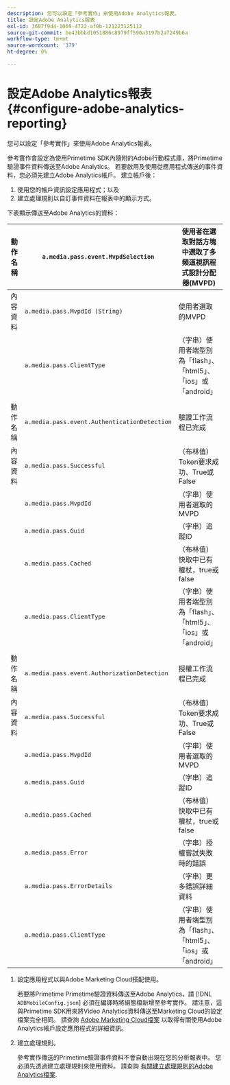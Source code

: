```yaml
---
description: 您可以設定「參考實作」來使用Adobe Analytics報表。
title: 設定Adobe Analytics報表
exl-id: 3607f9d4-1069-4722-af0b-121223125112
source-git-commit: be43bbbd1051886c8979ff590a3197b2a7249b6a
workflow-type: tm+mt
source-wordcount: '379'
ht-degree: 0%

---
```


# 設定Adobe Analytics報表 {#configure-adobe-analytics-reporting}

您可以設定「參考實作」來使用Adobe Analytics報表。

參考實作會設定為使用Primetime SDK內隨附的Adobe行動程式庫，將Primetime驗證事件資料傳送至Adobe Analytics。 若要啟用及使用從應用程式傳送的事件資料，您必須先建立Adobe Analytics帳戶。 建立帳戶後：

1. 使用您的帳戶資訊設定應用程式；以及
1. 建立處理規則以自訂事件資料在報表中的顯示方式。

下表顯示傳送至Adobe Analytics的資料：

| 動作名稱 | `a.media.pass.event.MvpdSelection` | 使用者在選取對話方塊中選取了多頻道視訊程式設計分配器(MVPD) |
|---|---|---|
| 內容資料 | `a.media.pass.MvpdId (String)` | 使用者選取的MVPD |
|  | `a.media.pass.ClientType` | （字串）使用者端型別為「flash」、「html5」、「ios」或「android」 |
|  |  |  |
| 動作名稱 | `a.media.pass.event.AuthenticationDetection` | 驗證工作流程已完成 |
| 內容資料 | `a.media.pass.Successful` | （布林值） Token要求成功、True或False |
|  | `a.media.pass.MvpdId` | （字串）使用者選取的MVPD |
|  | `a.media.pass.Guid` | （字串）追蹤ID |
|  | `a.media.pass.Cached` | （布林值）快取中已有權杖，true或false |
|  | `a.media.pass.ClientType` | （字串）使用者端型別為「flash」、「html5」、「ios」或「android」 |
|  |  |  |
| 動作名稱 | `a.media.pass.event.AuthorizationDetection` | 授權工作流程已完成 |
| 內容資料 | `a.media.pass.Successful` | （布林值） Token要求成功、True或False |
|  | `a.media.pass.MvpdId` | （字串）使用者選取的MVPD |
|  | `a.media.pass.Guid` | （字串）追蹤ID |
|  | `a.media.pass.Cached` | （布林值）快取中已有權杖，true或false |
|  | `a.media.pass.Error` | （字串）授權嘗試失敗時的錯誤 |
|  | `a.media.pass.ErrorDetails` | （字串）更多錯誤詳細資料 |
|  | `a.media.pass.ClientType` | （字串）使用者端型別為「flash」、「html5」、「ios」或「android」 |

1. 設定應用程式以與Adobe Marketing Cloud搭配使用。

   若要將Primetime Primetime驗證資料傳送至Adobe Analytics，請 [!DNL `ADBMobileConfig.json`] 必須在編譯時將組態檔新增至參考實作。 請注意，這與Primetime SDK用來將Video Analytics資料傳送至Marketing Cloud的設定檔案完全相同。 請查詢 [Adobe Marketing Cloud檔案](https://microsite.omniture.com/t2/help/en_US/reference/) 以取得有關使用Adobe Analytics帳戶設定應用程式的詳細資訊。
1. 建立處理規則。

   參考實作傳送的Primetime驗證事件資料不會自動出現在您的分析報表中。 您必須先透過建立處理規則來使用資料。 請查詢 [有關建立處理規則的Adobe Analytics檔案](https://microsite.omniture.com/t2/help/en_US/reference/processing_rules.html).
